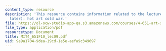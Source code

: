 ```yaml
---
content_type: resource
description: 'This resource contains information related to the lecture - fifties(and
  later): hot art cold war.'
file: https://ol-ocw-studio-app-qa.s3.amazonaws.com/courses/4-651-art-since-1940-fall-2010/9e9a17049dea19cd1e5eaefa9c349697_MIT4_651F10_lec09.pdf
file_type: application/pdf
resourcetype: Document
title: MIT4_651F10_lec09.pdf
uid: 9e9a1704-9dea-19cd-1e5e-aefa9c349697
---
```

